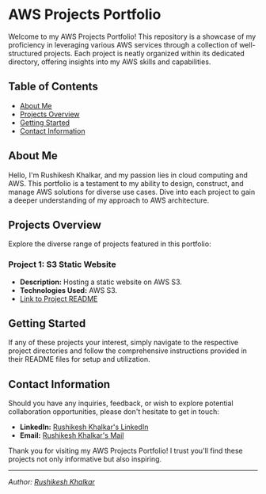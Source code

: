 # AWS Projects Portfolio

Welcome to my AWS Projects Portfolio! This repository is a showcase of my proficiency in leveraging various AWS services through a collection of well-structured projects. Each project is neatly organized within its dedicated directory, offering insights into my AWS skills and capabilities.

## Table of Contents

- [About Me](#about-me)
- [Projects Overview](#projects-overview)
- [Getting Started](#getting-started)
- [Contact Information](#contact-information)

## About Me

Hello, I'm Rushikesh Khalkar, and my passion lies in cloud computing and AWS. This portfolio is a testament to my ability to design, construct, and manage AWS solutions for diverse use cases. Dive into each project to gain a deeper understanding of my approach to AWS architecture.

## Projects Overview

Explore the diverse range of projects featured in this portfolio:

### Project 1: S3 Static Website

- **Description:** Hosting a static website on AWS S3.
- **Technologies Used:** AWS S3.
- [Link to Project README](/S3%20service/README.md)


## Getting Started

If any of these projects your interest, simply navigate to the respective project directories and follow the comprehensive instructions provided in their README files for setup and utilization.

## Contact Information

Should you have any inquiries, feedback, or wish to explore potential collaboration opportunities, please don't hesitate to get in touch:

- **LinkedIn:** [Rushikesh Khalkar's LinkedIn](https://www.linkedin.com/in/rushikesh-khalkar-271877265/)
- **Email:** [Rushikesh Khalkar's Mail](rushikhalkar10032004@gmail.com)

Thank you for visiting my AWS Projects Portfolio! I trust you'll find these projects not only informative but also inspiring.

---

*Author: [Rushikesh Khalkar](https://www.linkedin.com/in/rushikesh-khalkar-271877265/)*
